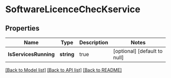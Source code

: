 # SoftwareLicenceChecKservice

## Properties
Name | Type | Description | Notes
------------ | ------------- | ------------- | -------------
**IsServicesRunning** | **string** | true | [optional] [default to null]

[[Back to Model list]](../README.md#documentation-for-models) [[Back to API list]](../README.md#documentation-for-api-endpoints) [[Back to README]](../README.md)

